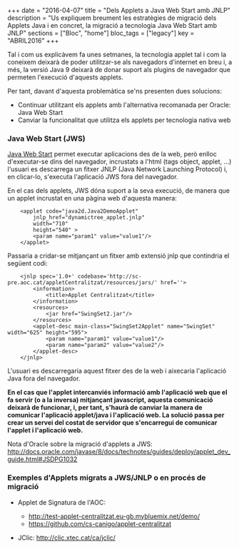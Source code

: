 +++
date        = "2016-04-07"
title       = "Dels Applets a Java Web Start amb JNLP"
description = "Us expliquem breument les estratègies de migració dels Applets Java i en concret, la migració a tecnologia Java Web Start amb JNLP"
sections    = ["Bloc", "home"]
bloc_tags	= ["legacy"]
key         = "ABRIL2016"
+++

Tal i com us explicàvem fa unes setmanes, la tecnologia applet tal i com la coneixem deixarà de poder utilitzar-se als navegadors d'internet en breu i, a més, la versió Java 9 deixarà de donar suport als plugins de navegador que permeten l'execució d'aquests applets.

Per tant, davant d'aquesta problemàtica se'ns presenten dues solucions:

- Continuar utilitzant els applets amb l'alternativa recomanada per Oracle: Java Web Start
- Canviar la funcionalitat que utilitza els applets per tecnologia nativa web

### Java Web Start (JWS)

[Java Web Start](https://www.java.com/en/download/faq/java_webstart.xml) permet executar aplicacions des de la web, però enlloc d'executar-se dins del navegador, incrustats a l'html (tags object, applet, ...) l'usuari es descarrega un fitxer JNLP (Java Network Launching Protocol) i, en clicar-lo, s'executa l'aplicació JWS fora del navegador.

En el cas dels applets, JWS dóna suport a la seva execució, de manera que un applet incrustat en una pàgina web d'aquesta manera:

		<applet code="java2d.Java2DemoApplet"          
        	jnlp_href="dynamictree_applet.jnlp"         
        	width="710" 
        	height="540" >        
		    <param name="param1" value="value1"/>
		</applet> 

Passaria a cridar-se mitjançant un fitxer amb extensió jnlp que contindria el següent codi:

		<jnlp spec='1.0+' codebase='http://sc-pre.aoc.cat/appletCentralitzat/resources/jars/' href=''>
			<information>
				<title>Applet Centralitzat</title>
			</information>
			<resources>
				<jar href="SwingSet2.jar"/>
			</resources>
			<applet-desc main-class="SwingSet2Applet" name="SwingSet" width="625" height="595">
				<param name="param1" value="value1"/>
			  	<param name="param2" value="value2"/>
			</applet-desc>
		</jnlp>

L'usuari es descarregaria aquest fitxer des de la web i aixecaria l'aplicació Java fora del navegador. 

**En el cas que l'applet intercanviés informació amb l'aplicació web que el fa servir (o a la inversa) mitjançant javascript, aquesta comunicació deixarà de funcionar, i, per tant, s'haurà de canviar la manera de comunicar l'aplicació applet/java i l'aplicació web. La solució passa per crear un servei del costat de servidor que s'encarregui de comunicar l'applet i l'aplicació web.** 

Nota d'Oracle sobre la migració d'applets a JWS: http://docs.oracle.com/javase/8/docs/technotes/guides/deploy/applet_dev_guide.html#JSDPG1032

### Exemples d'Applets migrats a JWS/JNLP o en procés de migració

- Applet de Signatura de l'AOC: 
	- http://test-applet-centralitzat.eu-gb.mybluemix.net/demo/
	- https://github.com/cs-canigo/applet-centralitzat

- JClic: http://clic.xtec.cat/ca/jclic/

